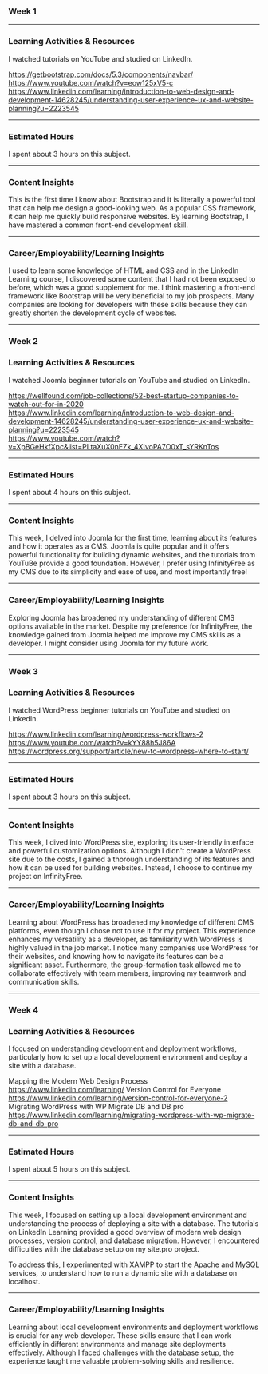 ### Week 1

---
### Learning Activities & Resources

I watched tutorials on YouTube and studied on LinkedIn. 

https://getbootstrap.com/docs/5.3/components/navbar/  
https://www.youtube.com/watch?v=eow125xV5-c  
https://www.linkedin.com/learning/introduction-to-web-design-and-development-14628245/understanding-user-experience-ux-and-website-planning?u=2223545  

---
### Estimated Hours

I spent about 3 hours on this subject.

---
### Content Insights

This is the first time I know about Bootstrap and it is literally a powerful tool that can help me design a good-looking web. 
As a popular CSS framework, it can help me quickly build responsive websites. 
By learning Bootstrap, I have mastered a common front-end development skill.

---
### Career/Employability/Learning Insights

I used to learn some knowledge of HTML and CSS and in the LinkedIn Learning course, 
I discovered some content that I had not been exposed to before, which was a good supplement for me.
I think mastering a front-end framework like Bootstrap will be very beneficial to my job prospects. 
Many companies are looking for developers with these skills because they can greatly shorten the development cycle of websites.

---  


### Week 2  

### Learning Activities & Resources

I watched Joomla beginner tutorials on YouTube and studied on LinkedIn. 

https://wellfound.com/job-collections/52-best-startup-companies-to-watch-out-for-in-2020  
https://www.linkedin.com/learning/introduction-to-web-design-and-development-14628245/understanding-user-experience-ux-and-website-planning?u=2223545  
https://www.youtube.com/watch?v=XpBGeHkfXpc&list=PLtaXuX0nEZk_4XIvoPA7O0xT_sYRKnTos 

---
### Estimated Hours

I spent about 4 hours on this subject.

---
### Content Insights

This week, I delved into Joomla for the first time, learning about its features and how it operates as a CMS. 
Joomla is quite popular and it offers powerful functionality for building dynamic websites, and the tutorials from YouTuBe provide a good foundation. 
However, I prefer using InfinityFree as my CMS due to its simplicity and ease of use, and most importantly free!

---
### Career/Employability/Learning Insights

Exploring Joomla has broadened my understanding of different CMS options available in the market. 
Despite my preference for InfinityFree, the knowledge gained from Joomla helped me improve my CMS skills as a developer. 
I might consider using Joomla for my future work.

---


### Week 3  

### Learning Activities & Resources

I watched WordPress beginner tutorials on YouTube and studied on LinkedIn. 

https://www.linkedin.com/learning/wordpress-workflows-2 
https://www.youtube.com/watch?v=kYY88h5J86A
https://wordpress.org/support/article/new-to-wordpress-where-to-start/

---
### Estimated Hours

I spent about 3 hours on this subject.

---
### Content Insights

This week, I dived into WordPress site, exploring its user-friendly interface and powerful customization options. 
Although I didn't create a WordPress site due to the costs, I gained a thorough understanding of its features and how it can be used for building websites. 
Instead, I choose to continue my project on InfinityFree.

---
### Career/Employability/Learning Insights

Learning about WordPress has broadened my knowledge of different CMS platforms, even though I chose not to use it for my project. 
This experience enhances my versatility as a developer, as familiarity with WordPress is highly valued in the job market. 
I notice many companies use WordPress for their websites, and knowing how to navigate its features can be a significant asset. 
Furthermore, the group-formation task allowed me to collaborate effectively with team members, improving my teamwork and communication skills.

---


### Week 4  

### Learning Activities & Resources

I focused on understanding development and deployment workflows, particularly how to set up a local development environment and deploy a site with a database.

Mapping the Modern Web Design Process
https://www.linkedin.com/learning/
Version Control for Everyone
https://www.linkedin.com/learning/version-control-for-everyone-2
Migrating WordPress with WP Migrate DB and DB pro
https://www.linkedin.com/learning/migrating-wordpress-with-wp-migrate-db-and-db-pro

---
### Estimated Hours

I spent about 5 hours on this subject.

---
### Content Insights

This week, I focused on setting up a local development environment and understanding the process of deploying a site with a database. The tutorials on LinkedIn Learning provided a good overview of modern web design processes, version control, and database migration. However, I encountered difficulties with the database setup on my site.pro project.

To address this, I experimented with XAMPP to start the Apache and MySQL services, to understand how to run a dynamic site with a database on localhost.

---
### Career/Employability/Learning Insights

Learning about local development environments and deployment workflows is crucial for any web developer. These skills ensure that I can work efficiently in different environments and manage site deployments effectively. Although I faced challenges with the database setup, the experience taught me valuable problem-solving skills and resilience. 

